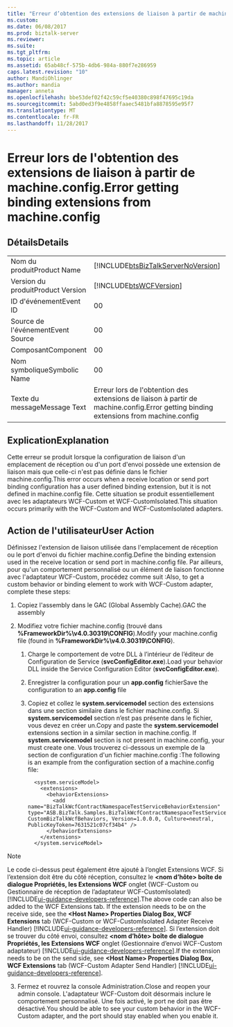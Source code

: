 ```yaml
---
title: "Erreur d’obtention des extensions de liaison à partir de machine.config | Documents Microsoft"
ms.custom: 
ms.date: 06/08/2017
ms.prod: biztalk-server
ms.reviewer: 
ms.suite: 
ms.tgt_pltfrm: 
ms.topic: article
ms.assetid: 65ab48cf-575b-4db6-984a-880f7e286959
caps.latest.revision: "10"
author: MandiOhlinger
ms.author: mandia
manager: anneta
ms.openlocfilehash: bbe53def02f42c59cf5e40380c898f47695c19da
ms.sourcegitcommit: 5abd0ed3f9e4858ffaaec5481bfa8878595e95f7
ms.translationtype: MT
ms.contentlocale: fr-FR
ms.lasthandoff: 11/28/2017
---
```

# <a name="error-getting-binding-extensions-from-machineconfig"></a><span data-ttu-id="5c63c-102">Erreur lors de l'obtention des extensions de liaison à partir de machine.config.</span><span class="sxs-lookup"><span data-stu-id="5c63c-102">Error getting binding extensions from machine.config</span></span>
## <a name="details"></a><span data-ttu-id="5c63c-103">Détails</span><span class="sxs-lookup"><span data-stu-id="5c63c-103">Details</span></span>  
  
|||  
|-|-|  
|<span data-ttu-id="5c63c-104">Nom du produit</span><span class="sxs-lookup"><span data-stu-id="5c63c-104">Product Name</span></span>|[!INCLUDE[btsBizTalkServerNoVersion](../includes/btsbiztalkservernoversion-md.md)]|  
|<span data-ttu-id="5c63c-105">Version du produit</span><span class="sxs-lookup"><span data-stu-id="5c63c-105">Product Version</span></span>|[!INCLUDE[btsWCFVersion](../includes/btswcfversion-md.md)]|  
|<span data-ttu-id="5c63c-106">ID d'événement</span><span class="sxs-lookup"><span data-stu-id="5c63c-106">Event ID</span></span>|<span data-ttu-id="5c63c-107">0</span><span class="sxs-lookup"><span data-stu-id="5c63c-107">0</span></span>|  
|<span data-ttu-id="5c63c-108">Source de l'événement</span><span class="sxs-lookup"><span data-stu-id="5c63c-108">Event Source</span></span>|<span data-ttu-id="5c63c-109">0</span><span class="sxs-lookup"><span data-stu-id="5c63c-109">0</span></span>|  
|<span data-ttu-id="5c63c-110">Composant</span><span class="sxs-lookup"><span data-stu-id="5c63c-110">Component</span></span>|<span data-ttu-id="5c63c-111">0</span><span class="sxs-lookup"><span data-stu-id="5c63c-111">0</span></span>|  
|<span data-ttu-id="5c63c-112">Nom symbolique</span><span class="sxs-lookup"><span data-stu-id="5c63c-112">Symbolic Name</span></span>|<span data-ttu-id="5c63c-113">0</span><span class="sxs-lookup"><span data-stu-id="5c63c-113">0</span></span>|  
|<span data-ttu-id="5c63c-114">Texte du message</span><span class="sxs-lookup"><span data-stu-id="5c63c-114">Message Text</span></span>|<span data-ttu-id="5c63c-115">Erreur lors de l'obtention des extensions de liaison à partir de machine.config.</span><span class="sxs-lookup"><span data-stu-id="5c63c-115">Error getting binding extensions from machine.config</span></span>|  
  
## <a name="explanation"></a><span data-ttu-id="5c63c-116">Explication</span><span class="sxs-lookup"><span data-stu-id="5c63c-116">Explanation</span></span>  
 <span data-ttu-id="5c63c-117">Cette erreur se produit lorsque la configuration de liaison d'un emplacement de réception ou d'un port d'envoi possède une extension de liaison mais que celle-ci n'est pas définie dans le fichier machine.config.</span><span class="sxs-lookup"><span data-stu-id="5c63c-117">This error occurs when a  receive location or send port binding configuration has a user defined binding extension, but it is not defined in machine.config file.</span></span> <span data-ttu-id="5c63c-118">Cette situation se produit essentiellement avec les adaptateurs WCF-Custom et WCF-CustomIsolated.</span><span class="sxs-lookup"><span data-stu-id="5c63c-118">This situation occurs primarily with the WCF-Custom and WCF-CustomIsolated adapters.</span></span>  
  
## <a name="user-action"></a><span data-ttu-id="5c63c-119">Action de l'utilisateur</span><span class="sxs-lookup"><span data-stu-id="5c63c-119">User Action</span></span>  
 <span data-ttu-id="5c63c-120">Définissez l'extension de liaison utilisée dans l'emplacement de réception ou le port d'envoi du fichier machine.config.</span><span class="sxs-lookup"><span data-stu-id="5c63c-120">Define the binding extension used in the receive location or send port in machine.config file.</span></span> <span data-ttu-id="5c63c-121">Par ailleurs, pour qu'un comportement personnalisé ou un élément de liaison fonctionne avec l'adaptateur WCF-Custom, procédez comme suit :</span><span class="sxs-lookup"><span data-stu-id="5c63c-121">Also, to get a custom behavior or binding element to work with WCF-Custom adapter, complete these steps:</span></span>  
  
1.  <span data-ttu-id="5c63c-122">Copiez l'assembly dans le GAC (Global Assembly Cache).</span><span class="sxs-lookup"><span data-stu-id="5c63c-122">GAC the assembly</span></span>  
  
2.  <span data-ttu-id="5c63c-123">Modifiez votre fichier machine.config (trouvé dans **%FrameworkDir%\v4.0.30319\CONFIG**).</span><span class="sxs-lookup"><span data-stu-id="5c63c-123">Modify your machine.config file (found in **%FrameworkDir%\v4.0.30319\CONFIG**).</span></span>  
  
    1.  <span data-ttu-id="5c63c-124">Charge le comportement de votre DLL à l’intérieur de l’éditeur de Configuration de Service (**svcConfigEditor.exe**).</span><span class="sxs-lookup"><span data-stu-id="5c63c-124">Load your behavior DLL inside the Service Configuration Editor (**svcConfigEditor.exe**).</span></span>  
  
    2.  <span data-ttu-id="5c63c-125">Enregistrer la configuration pour un **app.config** fichier</span><span class="sxs-lookup"><span data-stu-id="5c63c-125">Save the configuration to an **app.config** file</span></span>  
  
    3.  <span data-ttu-id="5c63c-126">Copiez et collez le **system.servicemodel** section des extensions dans une section similaire dans le fichier machine.config. Si **system.servicemodel** section n’est pas présente dans le fichier, vous devez en créer un.</span><span class="sxs-lookup"><span data-stu-id="5c63c-126">Copy and paste the **system.servicemodel** extensions section in a similar section in machine.config. If **system.servicemodel** section is not present in machine.config, your must create one.</span></span> <span data-ttu-id="5c63c-127">Vous trouverez ci-dessous un exemple de la section de configuration d'un fichier machine.config :</span><span class="sxs-lookup"><span data-stu-id="5c63c-127">The following is an example from the configuration section of a machine.config file:</span></span>  
  
        ```  
          <system.serviceModel>  
            <extensions>  
              <behaviorExtensions>  
                <add name="BizTalkWcfContractNamespaceTestServiceBehaviorExtension" type="ASB.BizTalk.Samples.BizTalkWcfContractNamespaceTestServiceBehaviorExtension, CustomBizTalkWcfBehaviors, Version=1.0.0.0, Culture=neutral, PublicKeyToken=7631521c07cf34b4" />  
              </behaviorExtensions>  
            </extensions>  
          </system.serviceModel>  
        ```  
  
> [!NOTE]
>  <span data-ttu-id="5c63c-128">Le code ci-dessus peut également être ajouté à l’onglet Extensions WCF. Si l’extension doit être du côté réception, consultez le  **\<nom d’hôte\> boîte de dialogue Propriétés, les Extensions WCF** onglet (WCF-Custom ou Gestionnaire de réception de l’adaptateur WCF-CustomIsolated) [!INCLUDE[ui-guidance-developers-reference](../includes/ui-guidance-developers-reference.md)].</span><span class="sxs-lookup"><span data-stu-id="5c63c-128">The above code can also be added to the WCF Extensions tab. If the extension needs to be on the receive side, see the **\<Host Name\> Properties Dialog Box, WCF Extensions** tab (WCF-Custom or WCF-CustomIsolated Adapter Receive Handler) [!INCLUDE[ui-guidance-developers-reference](../includes/ui-guidance-developers-reference.md)].</span></span> <span data-ttu-id="5c63c-129">Si l’extension doit se trouver du côté envoi, consultez  **\<nom d’hôte\> boîte de dialogue Propriétés, les Extensions WCF** onglet (Gestionnaire d’envoi WCF-Custom adaptateur) [!INCLUDE[ui-guidance-developers-reference](../includes/ui-guidance-developers-reference.md)].</span><span class="sxs-lookup"><span data-stu-id="5c63c-129">If the extension needs to be on the send side, see **\<Host Name\> Properties Dialog Box, WCF Extensions** tab (WCF-Custom Adapter Send Handler) [!INCLUDE[ui-guidance-developers-reference](../includes/ui-guidance-developers-reference.md)].</span></span>  
  
 3. <span data-ttu-id="5c63c-130">Fermez et rouvrez la console Administration.</span><span class="sxs-lookup"><span data-stu-id="5c63c-130">Close and reopen your admin console.</span></span> <span data-ttu-id="5c63c-131">L'adaptateur WCF-Custom doit désormais inclure le comportement personnalisé. Une fois activé, le port ne doit pas être désactivé.</span><span class="sxs-lookup"><span data-stu-id="5c63c-131">You should be able to see your custom behavior in the WCF-Custom adapter, and the port should stay enabled when you enable it.</span></span>